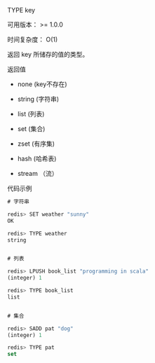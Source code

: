 TYPE key

可用版本： >= 1.0.0

时间复杂度： O(1)

返回 key 所储存的值的类型。

返回值

- none (key不存在)

- string (字符串)

- list (列表)

- set (集合)

- zset (有序集)

- hash (哈希表)

- stream （流）

代码示例

```javascript
# 字符串

redis> SET weather "sunny"
OK

redis> TYPE weather
string


# 列表

redis> LPUSH book_list "programming in scala"
(integer) 1

redis> TYPE book_list
list


# 集合

redis> SADD pat "dog"
(integer) 1

redis> TYPE pat
set
```

